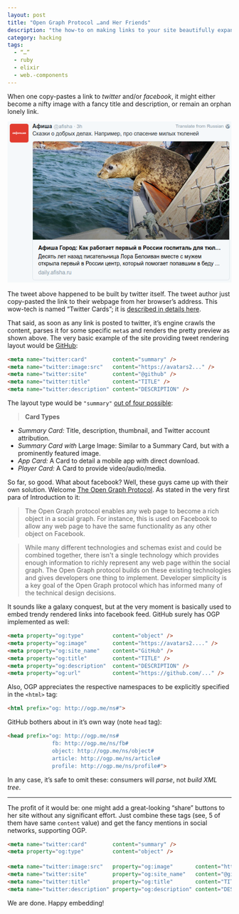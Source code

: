 ```yaml
---
layout: post
title: "Open Graph Protocol …and Her Friends"
description: "the how-to on making links to your site beautifully expanded in facebook, twitter and family"
category: hacking
tags:
  - “…”
  - ruby
  - elixir
  - web.-components
---
```


When one copy-pastes a link to _twitter_ and/or _facebook_, it might either become
a nifty image with a fancy title and description, or remain an orphan lonely link.

![Afisha Open Graph / Twitter](/img/afisha.png)

The tweet above happened to be built by twitter itself. The tweet author just
copy-pasted the link to their webpage from her browser’s address. This wow-tech
is named “Twitter Cards”; it is [described in details here](https://dev.twitter.com/cards/overview).

That said, as soon as any link is posted to twitter, it’s engine crawls the content,
parses it for some specific `meta`s and renders the pretty preview as shown above.
The very basic example of the site providing tweet rendering layout would be
[GitHub](https://github.com):

```html
<meta name="twitter:card"        content="summary" />
<meta name="twitter:image:src"   content="https://avatars2..." />
<meta name="twitter:site"        content="@github" />
<meta name="twitter:title"       content="TITLE" />
<meta name="twitter:description" content="DESCRIPTION" />
```

The layout type would be `"summary"` [out of four possible](https://dev.twitter.com/cards/types):

> **Card Types**
>
* _Summary Card:_ Title, description, thumbnail, and Twitter account attribution.
* _Summary Card with_ Large Image: Similar to a Summary Card, but with a prominently featured image.
* _App Card:_ A Card to detail a mobile app with direct download.
* _Player Card:_ A Card to provide video/audio/media.

So far, so good. What about facebook? Well, these guys came up with their own
solution. Welcome [The Open Graph Protocol](http://opengraphprotocol.org/).
As stated in the very first para of Introduction to it:

> The Open Graph protocol enables any web page to become a rich object in a social graph.
For instance, this is used on Facebook to allow any web page to have the same
functionality as any other object on Facebook.

> While many different technologies and schemas exist and could be combined together, there isn't a single technology which provides enough information to richly represent any web page within the social graph. The Open Graph protocol builds on these existing technologies and gives developers one thing to implement. Developer simplicity is a key goal of the Open Graph protocol which has informed many of the technical design decisions.

It sounds like a galaxy conquest, but at the very moment is basically used to
embed trendy rendered links into facebook feed. GitHub surely has OGP implemented
as well:

```html
<meta property="og:type"         content="object" />
<meta property="og:image"        content="https://avatars2...." />
<meta property="og:site_name"    content="GitHub" />
<meta property="og:title"        content="TITLE" />
<meta property="og:description"  content="DESCRIPTION" />
<meta property="og:url"          content="https://github.com/..." />
```

Also, OGP appreciates the respective namespaces to be explicitly specified in the `<html>`
tag:

```html
<html prefix="og: http://ogp.me/ns#">
```

GitHub bothers about in it’s own way (note `head` tag):

```html
<head prefix="og: http://ogp.me/ns#
              fb: http://ogp.me/ns/fb#
              object: http://ogp.me/ns/object#
              article: http://ogp.me/ns/article#
              profile: http://ogp.me/ns/profile#">
```

In any case, it’s safe to omit these: consumers will _parse_, not _build XML tree_.

---

The profit of it would be: one might add a great-looking “share” buttons to her site
without any significant effort. Just combine these tags (see, 5 of them have same `content`
value) and get the fancy mentions in social networks, supporting OGP.

```html
<meta name="twitter:card"        content="summary" />
<meta property="og:type"         content="object" />

<meta name="twitter:image:src"   property="og:image"       content="https://avatars2..." />
<meta name="twitter:site"        property="og:site_name"   content="@github" />
<meta name="twitter:title"       property="og:title"       content="TITLE" />
<meta name="twitter:description" property="og:description" content="DESCRIPTION" />

```

We are done. Happy embedding!
